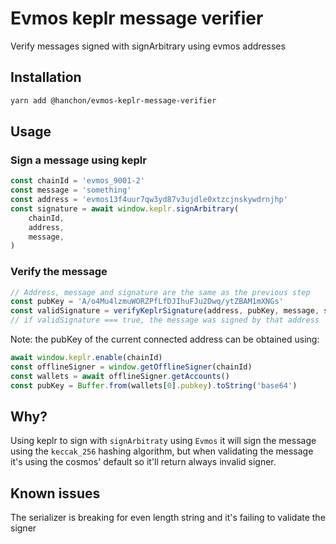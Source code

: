 # Evmos keplr message verifier

Verify messages signed with signArbitrary using evmos addresses

## Installation

```sh
yarn add @hanchon/evmos-keplr-message-verifier
```

## Usage

### Sign a message using keplr

```ts
const chainId = 'evmos_9001-2'
const message = 'something'
const address = 'evmos13f4uur7qw3yd87v3ujdle0xtzcjnskywdrnjhp'
const signature = await window.keplr.signArbitrary(
    chainId,
    address,
    message,
)
```

### Verify the message

```ts
// Address, message and signature are the same as the previous step
const pubKey = 'A/o4Mu4lzmuWORZPfLfDJIhuFJu2Dwq/ytZBAM1mXNGs'
const validSignature = verifyKeplrSignature(address, pubKey, message, signature)
// if validSignature === true, the message was signed by that address
```

Note: the pubKey of the current connected address can be obtained using:

```ts
await window.keplr.enable(chainId)
const offlineSigner = window.getOfflineSigner(chainId)
const wallets = await offlineSigner.getAccounts()
const pubKey = Buffer.from(wallets[0].pubkey).toString('base64')
```

## Why?

Using keplr to sign with `signArbitraty` using `Evmos` it will sign the message using the `keccak_256` hashing algorithm, but when validating the message it's using the cosmos' default so it'll return always invalid signer.

## Known issues

The serializer is breaking for even length string and it's failing to validate the signer
